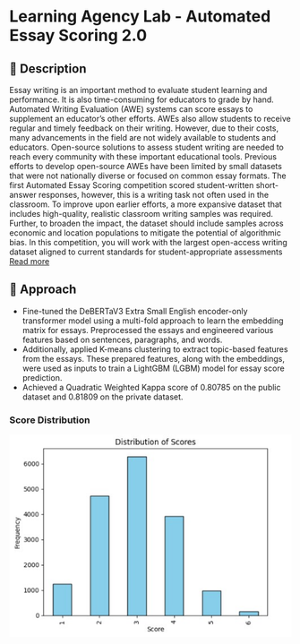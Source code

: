 # Learning Agency Lab - Automated Essay Scoring 2.0

## 📄 Description

Essay writing is an important method to evaluate student learning and performance. It is also time-consuming for educators to grade by hand. Automated Writing Evaluation (AWE) systems can score essays to supplement an educator’s other efforts. AWEs also allow students to receive regular and timely feedback on their writing. However, due to their costs, many advancements in the field are not widely available to students and educators. Open-source solutions to assess student writing are needed to reach every community with these important educational tools.
Previous efforts to develop open-source AWEs have been limited by small datasets that were not nationally diverse or focused on common essay formats. The first Automated Essay Scoring competition scored student-written short-answer responses, however, this is a writing task not often used in the classroom. To improve upon earlier efforts, a more expansive dataset that includes high-quality, realistic classroom writing samples was required. Further, to broaden the impact, the dataset should include samples across economic and location populations to mitigate the potential of algorithmic bias.
In this competition, you will work with the largest open-access writing dataset aligned to current standards for student-appropriate assessments [Read more](https://www.kaggle.com/competitions/learning-agency-lab-automated-essay-scoring-2)


## 🧩 Approach

- Fine-tuned the DeBERTaV3 Extra Small English encoder-only transformer model using a multi-fold approach to learn the embedding matrix for essays. Preprocessed the essays and engineered various features based on sentences, paragraphs, and words.
- Additionally, applied K-means clustering to extract topic-based features from the essays. These prepared features, along with the embeddings, were used as inputs to train a LightGBM (LGBM) model for essay score prediction. 
- Achieved a Quadratic Weighted Kappa score of 0.80785 on the public dataset and 0.81809 on the private dataset.

### Score Distribution
<div align="center">
    <img src="images/class_distribution.jpg" alt="orientation" width="1000">
</div>
